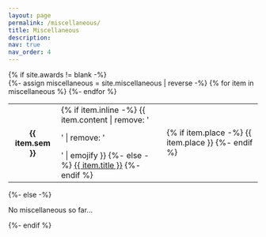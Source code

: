 ```yaml
---
layout: page
permalink: /miscellaneous/
title: Miscellaneous
description: 
nav: true
nav_order: 4
---
```



<!-- pages/awards.md -->
<div class="miscellaneous">
{% if site.awards != blank -%} 
<div class="table-responsive">
    <table class="table table-sm table-borderless">
    {%- assign miscellaneous = site.miscellaneous | reverse -%} 
    {% for item in miscellaneous %} 
    <tr>
        <th scope="row">{{ item.sem }}</th>
        <td>
        {% if item.inline -%} 
            {{ item.content | remove: '<p>' | remove: '</p>' | emojify }}
        {%- else -%} 
            <a class="miscellaneous-title" href="{{ item.url | relative_url }}">{{ item.title }}</a>
        {%- endif %} 
        </td>
        <td>
        {% if item.place -%} 
            <span class="miscellaneous-place">{{ item.place }}</span>
        {%- endif %}
        </td>
    </tr>
    {%- endfor %} 
    </table>
</div>
{%- else -%} 
<p>No miscellaneous so far...</p>
{%- endif %} 
</div>